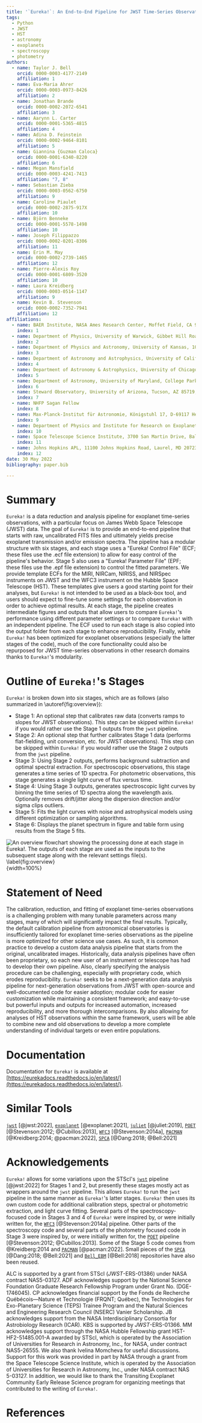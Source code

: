 ```yaml
---
title: '`Eureka!`: An End-to-End Pipeline for JWST Time-Series Observations'
tags:
  - Python
  - JWST
  - HST
  - astronomy
  - exoplanets
  - spectroscopy
  - photometry
authors:
  - name: Taylor J. Bell
    orcid: 0000-0003-4177-2149
    affiliation: 1
  - name: Eva-Maria Ahrer
    orcid: 0000-0003-0973-8426
    affiliation: 2
  - name: Jonathan Brande
    orcid: 0000-0002-2072-6541
    affiliation: 3
  - name: Aarynn L. Carter
    orcid: 0000-0001-5365-4815
    affiliation: 4
  - name: Adina D. Feinstein
    orcid: 0000-0002-9464-8101
    affiliation: 5
  - name: Giannina {Guzman Caloca}
    orcid: 0000-0001-6340-8220
    affiliation: 6
  - name: Megan Mansfield
    orcid: 0000-0003-4241-7413
    affiliation: "7, 8"
  - name: Sebastian Zieba
    orcid: 0000-0003-0562-6750
    affiliation: 9
  - name: Caroline Piaulet
    orcid: 0000-0002-2875-917X
    affiliation: 10
  - name: Björn Benneke
    orcid: 0000-0001-5578-1498
    affiliation: 10
  - name: Joseph Filippazzo
    orcid: 0000-0002-0201-8306
    affiliation: 11
  - name: Erin M. May
    orcid: 0000-0002-2739-1465
    affiliation: 12
  - name: Pierre-Alexis Roy
    orcid: 0000-0001-6809-3520
    affiliation: 10
  - name: Laura Kreidberg
    orcid: 0000-0003-0514-1147
    affiliation: 9
  - name: Kevin B. Stevenson
    orcid: 0000-0002-7352-7941
    affiliation: 12
affiliations:
  - name: BAER Institute, NASA Ames Research Center, Moffet Field, CA 94035, USA
    index: 1
  - name: Department of Physics, University of Warwick, Gibbet Hill Road, CV4 7AL Coventry, UK
    index: 2
  - name: Department of Physics and Astronomy, University of Kansas, 1082 Malott, 1251 Wescoe Hall Dr., Lawrence, KS 66045, USA
    index: 3
  - name: Department of Astronomy and Astrophysics, University of California, Santa Cruz, 1156 High Street, Santa Cruz, CA 95064, USA
    index: 4
  - name: Department of Astronomy & Astrophysics, University of Chicago, 5640 S. Ellis Avenue, Chicago, IL 60637, USA
    index: 5
  - name: Department of Astronomy, University of Maryland, College Park, MD USA
    index: 6
  - name: Steward Observatory, University of Arizona, Tucson, AZ 85719, USA
    index: 7
  - name: NHFP Sagan Fellow
    index: 8
  - name: Max-Planck-Institut für Astronomie, Königstuhl 17, D-69117 Heidelberg, Germany
    index: 9
  - name: Department of Physics and Institute for Research on Exoplanets, Université de Montréal, Montreal, QC, Canada
    index: 10
  - name: Space Telescope Science Institute, 3700 San Martin Drive, Baltimore, MD 21218, USA
    index: 11
  - name: Johns Hopkins APL, 11100 Johns Hopkins Road, Laurel, MD 20723, USA
    index: 12
date: 30 May 2022
bibliography: paper.bib

---
```


# Summary

`Eureka!` is a data reduction and analysis pipeline for exoplanet time-series observations, with a particular focus on James Webb Space Telescope (JWST) data. The goal of `Eureka!` is to provide an end-to-end pipeline that starts with raw, uncalibrated FITS files and ultimately yields precise exoplanet transmission and/or emission spectra. The pipeline has a modular structure with six stages, and each stage uses a "Eureka! Control File" (ECF; these files use the .ecf file extension) to allow for easy control of the pipeline's behavior. Stage 5 also uses a "Eureka! Parameter File" (EPF; these files use the .epf file extension) to control the fitted parameters. We provide template ECFs for the MIRI, NIRCam, NIRISS, and NIRSpec instruments on JWST and the WFC3 instrument on the Hubble Space Telescope (HST). These templates give users a good starting point for their analyses, but `Eureka!` is not intended to be used as a black-box tool, and users should expect to fine-tune some settings for each observation in order to achieve optimal results. At each stage, the pipeline creates intermediate figures and outputs that allow users to compare `Eureka!`'s performance using different parameter settings or to compare `Eureka!` with an independent pipeline. The ECF used to run each stage is also copied into the output folder from each stage to enhance reproducibility. Finally, while `Eureka!` has been optimized for exoplanet observations (especially the latter stages of the code), much of the core functionality could also be repurposed for JWST time-series observations in other research domains thanks to `Eureka!`'s modularity.


# Outline of `Eureka!`'s Stages

`Eureka!` is broken down into six stages, which are as follows (also summarized in \autoref{fig:overview}):

- Stage 1: An optional step that calibrates raw data (converts ramps to slopes for JWST observations). This step can be skipped within `Eureka!` if you would rather use the Stage 1 outputs from the `jwst` pipeline.
- Stage 2: An optional step that further calibrates Stage 1 data (performs flat-fielding, unit conversion, etc. for JWST observations). This step can be skipped within `Eureka!` if you would rather use the Stage 2 outputs from the `jwst` pipeline.
- Stage 3: Using Stage 2 outputs, performs background subtraction and optimal spectral extraction. For spectroscopic observations, this stage generates a time series of 1D spectra. For photometric observations, this stage generates a single light curve of flux versus time.
- Stage 4: Using Stage 3 outputs, generates spectroscopic light curves by binning the time series of 1D spectra along the wavelength axis. Optionally removes drift/jitter along the dispersion direction and/or sigma clips outliers.
- Stage 5: Fits the light curves with noise and astrophysical models using different optimization or sampling algorithms.
- Stage 6: Displays the planet spectrum in figure and table form using results from the Stage 5 fits.

![An overview flowchart showing the processing done at each stage in `Eureka!`. The outputs of each stage are used as the inputs to the subsequent stage along with the relevant settings file(s). \label{fig:overview}](figures/stages_flowchart.png){width=100%}

# Statement of Need

The calibration, reduction, and fitting of exoplanet time-series observations is a challenging problem with many tunable parameters across many stages, many of which will significantly impact the final results. Typically, the default calibration pipeline from astronomical observatories is insufficiently tailored for exoplanet time-series observations as the pipeline is more optimized for other science use cases. As such, it is common practice to develop a custom data analysis pipeline that starts from the original, uncalibrated images. Historically, data analysis pipelines have often been proprietary, so each new user of an instrument or telescope has had to develop their own pipeline. Also, clearly specifying the analysis procedure can be challenging, especially with proprietary code, which erodes reproducibility. `Eureka!` seeks to be a next-generation data analysis pipeline for next-generation observations from JWST with open-source and well-documented code for easier adoption; modular code for easier customization while maintaining a consistent framework; and easy-to-use but powerful inputs and outputs for increased automation, increased reproducibility, and more thorough intercomparisons. By also allowing for analyses of HST observations within the same framework, users will be able to combine new and old observations to develop a more complete understanding of individual targets or even entire populations.


# Documentation

Documentation for `Eureka!` is available at [https://eurekadocs.readthedocs.io/en/latest/](https://eurekadocs.readthedocs.io/en/latest/). 


# Similar Tools

[`jwst`](https://github.com/spacetelescope/jwst) [@jwst:2022], [`exoplanet`](https://github.com/exoplanet-dev/exoplanet) [@exoplanet:2021], [`juliet`](https://github.com/nespinoza/juliet) [@juliet:2019], [`POET`](https://github.com/kevin218/POET) [@Stevenson:2012; @Cubillos:2013], [`WFC3`](https://github.com/kevin218/WFC3) [@Stevenson:2014a], [`PACMAN`](https://github.com/sebastian-zieba/PACMAN) [@Kreidberg:2014; @pacman:2022], [`SPCA`](https://github.com/lisadang27/SPCA) [@Dang:2018; @Bell:2021]


# Acknowledgements

`Eureka!` allows for some variations upon the STScI's [`jwst`](https://github.com/spacetelescope/jwst) pipeline [@jwst:2022] for Stages 1 and 2, but presently these stages mostly act as wrappers around the `jwst` pipeline. This allows `Eureka!` to run the `jwst` pipeline in the same manner as `Eureka!`'s latter stages. `Eureka!` then uses its own custom code for additional calibration steps, spectral or photometric extraction, and light curve fitting. Several parts of the spectroscopy-focused code in Stages 3 and 4 of `Eureka!` were inspired by, or were initially written for, the [`WFC3`](https://github.com/kevin218/WFC3) [@Stevenson:2014a] pipeline. Other parts of the spectroscopy code and several parts of the photometry focused code in Stage 3 were inspired by, or were initially written for, the [`POET`](https://github.com/kevin218/POET) pipeline [@Stevenson:2012; @Cubillos:2013]. Some of the Stage 5 code comes from @Kreidberg:2014 and [`PACMAN`](https://github.com/sebastian-zieba/PACMAN) [@pacman:2022]. Small pieces of the [`SPCA`](https://github.com/lisadang27/SPCA) [@Dang:2018; @Bell:2021] and [`Bell_EBM`](https://github.com/taylorbell57/Bell_EBM) [@Bell:2018] repositories have also been reused.

ALC is supported by a grant from STScI (_JWST_-ERS-01386) under NASA contract NAS5-03127. ADF acknowledges support by the National Science Foundation Graduate Research Fellowship Program under Grant No. (DGE-1746045). CP acknowledges financial support by the Fonds de Recherche Québécois—Nature et Technologie (FRQNT; Québec), the Technologies for Exo-Planetary Science (TEPS) Trainee Program and the Natural Sciences and Engineering Research Council (NSERC) Vanier Scholarship. JB acknowledges support from the NASA Interdisciplinary Consortia for Astrobiology Research (ICAR). KBS is supported by _JWST_-ERS-01366. MM acknowledges support through the NASA Hubble Fellowship grant HST-HF2-51485.001-A awarded by STScI, which is operated by the Association of Universities for Research in Astronomy, Inc., for NASA, under contract NAS5-26555. We also thank Ivelina Momcheva for useful discussions. Support for this work was provided in part by NASA through a grant from the Space Telescope Science Institute, which is operated by the Association of Universities for Research in Astronomy, Inc., under NASA contract NAS 5-03127. In addition, we would like to thank the Transiting Exoplanet Community Early Release Science program for organizing meetings that contributed to the writing of `Eureka!`.


# References
